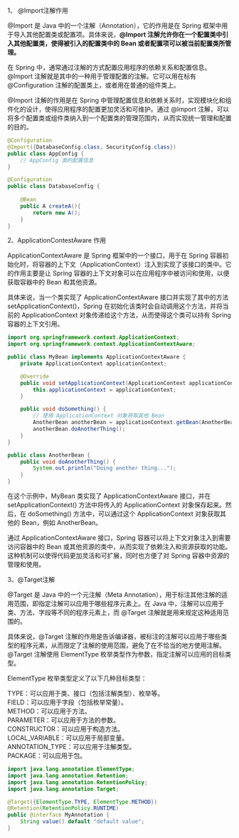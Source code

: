 1、 @Import注解作用  

@Import 是 Java 中的一个注解（Annotation），它的作用是在 Spring 框架中用于导入其他配置类或配置项。具体来说，**@Import 注解允许你在一个配置类中引入其他配置类，使得被引入的配置类中的 Bean 或者配置项可以被当前配置类所管理。**  

在 Spring 中，通常通过注解的方式配置应用程序的依赖关系和配置信息。@Import 注解就是其中的一种用于管理配置的注解。它可以用在标有 @Configuration 注解的配置类上，或者用在普通的组件类上。

@Import 注解的作用是在 Spring 中管理配置信息和依赖关系时，实现模块化和组件化的设计，使得应用程序的配置更加灵活和可维护。通过 @Import 注解，可以将多个配置类或组件类纳入到一个配置类的管理范围内，从而实现统一管理和配置的目的。
```java
@Configuration
@Import({DatabaseConfig.class, SecurityConfig.class})
public class AppConfig {
    // AppConfig 类的配置信息
}

@Configuration
public class DatabaseConfig {
    
    @Bean
    public A createA(){
        return new A();
    }
}
```

2、ApplicationContestAware 作用

ApplicationContextAware 是 Spring 框架中的一个接口，用于在 Spring 容器初始化时，将容器的上下文（ApplicationContext）注入到实现了该接口的类中。它的作用主要是让 Spring 容器的上下文对象可以在应用程序中被访问和使用，以便获取容器中的 Bean 和其他资源。

具体来说，当一个类实现了 ApplicationContextAware 接口并实现了其中的方法 setApplicationContext()，Spring 在初始化该类时会自动调用这个方法，并将当前的 ApplicationContext 对象传递给这个方法，从而使得这个类可以持有 Spring 容器的上下文引用。

```java
import org.springframework.context.ApplicationContext;
import org.springframework.context.ApplicationContextAware;

public class MyBean implements ApplicationContextAware {
    private ApplicationContext applicationContext;

    @Override
    public void setApplicationContext(ApplicationContext applicationContext) {
        this.applicationContext = applicationContext;
    }

    public void doSomething() {
        // 使用 ApplicationContext 对象获取其他 Bean
        AnotherBean anotherBean = applicationContext.getBean(AnotherBean.class);
        anotherBean.doAnotherThing();
    }
}

public class AnotherBean {
    public void doAnotherThing() {
        System.out.println("Doing another thing...");
    }
}

```
在这个示例中，MyBean 类实现了 ApplicationContextAware 接口，并在 setApplicationContext() 方法中将传入的 ApplicationContext 对象保存起来。然后，在 doSomething() 方法中，可以通过这个 ApplicationContext 对象获取其他的 Bean，例如 AnotherBean。

通过 ApplicationContextAware 接口，Spring 容器可以将上下文对象注入到需要访问容器中的 Bean 或其他资源的类中，从而实现了依赖注入和资源获取的功能。这种机制可以使得代码更加灵活和可扩展，同时也方便了对 Spring 容器中资源的管理和使用。


3、@Target注解  

@Target 是 Java 中的一个元注解（Meta Annotation），用于标注其他注解的适用范围，即指定注解可以应用于哪些程序元素上。在 Java 中，注解可以应用于类、方法、字段等不同的程序元素上，而 @Target 注解就是用来规定这种适用范围的。

具体来说，@Target 注解的作用是告诉编译器，被标注的注解可以应用于哪些类型的程序元素，从而限定了注解的使用范围，避免了在不恰当的地方使用注解。@Target 注解使用 ElementType 枚举类型作为参数，指定注解可以应用的目标类型。

ElementType 枚举类型定义了以下几种目标类型：

TYPE：可以应用于类、接口（包括注解类型）、枚举等。  
FIELD：可以应用于字段（包括枚举常量）。  
METHOD：可以应用于方法。  
PARAMETER：可以应用于方法的参数。  
CONSTRUCTOR：可以应用于构造方法。  
LOCAL_VARIABLE：可以应用于局部变量。  
ANNOTATION_TYPE：可以应用于注解类型。  
PACKAGE：可以应用于包。  

```java
import java.lang.annotation.ElementType;
import java.lang.annotation.Retention;
import java.lang.annotation.RetentionPolicy;
import java.lang.annotation.Target;

@Target({ElementType.TYPE, ElementType.METHOD})
@Retention(RetentionPolicy.RUNTIME)
public @interface MyAnnotation {
    String value() default "default value";
}

```


